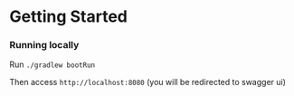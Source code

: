 # Getting Started

### Running locally
Run `./gradlew bootRun`

Then access `http://localhost:8080` (you will be redirected to swagger ui)
